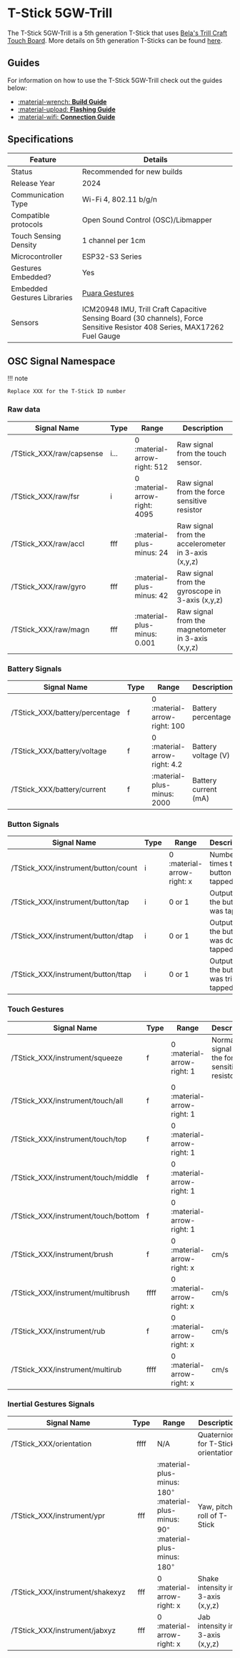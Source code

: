# T-Stick 5GW-Trill

The T-Stick 5GW-Trill is a 5th generation T-Stick that uses [Bela's Trill Craft Touch Board](https://bela.io/products/trill/). More details on 5th generation T-Sticks can be found [here](./index.md).

## Guides
For information on how to use the T-Stick 5GW-Trill check out the guides below:
<div class="grid cards" markdown>

- [:material-wrench: __Build Guide__](./build-guide.md)
- [:material-upload: __Flashing Guide__](./flashing-guide.md)
- [:material-wifi: __Connection Guide__](./connection-guide.md)

</div>

## Specifications
| Feature                     | Details                                                                                                                    |
|-----------------------------|----------------------------------------------------------------------------------------------------------------------------|
| Status                      | Recommended for new builds                                                                                                 |
| Release Year                | 2024                                                                                                                       |
| Communication Type          | Wi-Fi 4, 802.11 b/g/n                                                                                                      |
| Compatible protocols        | Open Sound Control (OSC)/Libmapper                                                                                         |
| Touch Sensing Density       | 1 channel per 1cm                                                                                                          |
| Microcontroller             | ESP32-S3 Series                                                                                                            |
| Gestures Embedded?          | Yes                                                                                                                        |
| Embedded Gestures Libraries | [Puara Gestures](../../engineering/gestures.md)                                                                            |
| Sensors                     | ICM20948 IMU, Trill Craft Capacitive Sensing Board (30 channels), Force Sensitive Resistor 408 Series, MAX17262 Fuel Gauge |

## OSC Signal Namespace

!!! note

    Replace XXX for the T-Stick ID number

### Raw data
| Signal Name              | Type | Range                         | Description                                                         |
|--------------------------|:-----|-------------------------------|---------------------------------------------------------------------|
| /TStick_XXX/raw/capsense | i... | 0 :material-arrow-right: 512  | Raw signal from the touch sensor.                                   |
| /TStick_XXX/raw/fsr      | i    | 0 :material-arrow-right: 4095 | Raw signal from the force sensitive resistor                        |
| /TStick_XXX/raw/accl     | fff  | :material-plus-minus: 24      | Raw signal from the accelerometer in 3-axis (x,y,z)                 |
| /TStick_XXX/raw/gyro     | fff  | :material-plus-minus: 42      | Raw signal from the gyroscope in 3-axis (x,y,z)                     |
| /TStick_XXX/raw/magn     | fff  | :material-plus-minus: 0.001   | Raw signal from the magnetometer in 3-axis (x,y,z)                  |

### Battery Signals
| Signal Name                         | Type | Range                         | Description                                                         |
|-------------------------------------|:-----|-------------------------------|---------------------------------------------------------------------|
| /TStick_XXX/battery/percentage      | f    | 0 :material-arrow-right: 100  | Battery percentage                                                  |
| /TStick_XXX/battery/voltage         | f    | 0 :material-arrow-right: 4.2  | Battery voltage (V)                                                 |
| /TStick_XXX/battery/current         | f    | :material-plus-minus: 2000    | Battery current (mA)                                                |

### Button Signals
| Signal Name                         | Type | Range                      | Description                               |
|-------------------------------------|:-----|----------------------------|-------------------------------------------|
| /TStick_XXX/instrument/button/count | i    | 0 :material-arrow-right: x | Number of times the button was tapped     |
| /TStick_XXX/instrument/button/tap   | i    | 0 or 1                     | Outputs 1 if the button was tapped        |
| /TStick_XXX/instrument/button/dtap  | i    | 0 or 1                     | Outputs 1 if the button was double tapped |
| /TStick_XXX/instrument/button/ttap  | i    | 0 or 1                     | Outputs 1 if the button was triple tapped |

### Touch Gestures
| Signal Name                         | Type | Range                      | Description                                         |
|-------------------------------------|:-----|----------------------------|-----------------------------------------------------|
| /TStick_XXX/instrument/squeeze      | f    | 0 :material-arrow-right: 1 | Normalised signal from the force sensitive resistor |
| /TStick_XXX/instrument/touch/all    | f    | 0 :material-arrow-right: 1 |                                                     |
| /TStick_XXX/instrument/touch/top    | f    | 0 :material-arrow-right: 1 |                                                     |
| /TStick_XXX/instrument/touch/middle | f    | 0 :material-arrow-right: 1 |                                                     |
| /TStick_XXX/instrument/touch/bottom | f    | 0 :material-arrow-right: 1 |                                                     |
| /TStick_XXX/instrument/brush        | f    | 0 :material-arrow-right: x | cm/s                                                |
| /TStick_XXX/instrument/multibrush   | ffff | 0 :material-arrow-right: x | cm/s                                                |
| /TStick_XXX/instrument/rub          | f    | 0 :material-arrow-right: x | cm/s                                                |
| /TStick_XXX/instrument/multirub     | ffff | 0 :material-arrow-right: x | cm/s                                                |

### Inertial Gestures Signals

| Signal Name                     | Type | Range                                                                                                      | Description                               |
|---------------------------------|:----:|------------------------------------------------------------------------------------------------------------|-------------------------------------------|
| /TStick_XXX/orientation         | ffff | N/A                                                                                                        | Quaternions for T-Stick orientation       |
| /TStick_XXX/instrument/ypr      | fff  | :material-plus-minus: 180$^{\circ}$ :material-plus-minus: 90$^{\circ}$ :material-plus-minus: 180$^{\circ}$ | Yaw, pitch, roll of T-Stick               |
| /TStick_XXX/instrument/shakexyz | fff  | 0 :material-arrow-right: x                                                                                 | Shake intensity in 3-axis (x,y,z)         |
| /TStick_XXX/instrument/jabxyz   | fff  | 0 :material-arrow-right: x                                                                                 | Jab intensity in 3-axis (x,y,z)           |